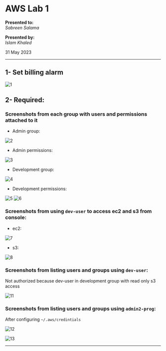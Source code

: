 # AWS Lab 1

**Presented to:**    
_Sabreen Salama_    

**Presented by:**   
_Islam Khaled_    

31 May 2023

-----------------------------------------
## 1- Set billing alarm

![1](https://github.com/eslamkhaled560/Sprints-Tasks/assets/54172897/52046294-404e-44bf-b913-cf35a886eb73)

## 2- Required:

### Screenshots from each group with users and permissions attached to it

- Admin group:

![2](https://github.com/eslamkhaled560/Sprints-Tasks/assets/54172897/55c605a3-1a01-47c8-82e8-4854e8461e97)

- Admin permissions:

![3](https://github.com/eslamkhaled560/Sprints-Tasks/assets/54172897/8cd5c5fd-fa0c-4fb8-a76d-178af0918409)

- Development group:

![4](https://github.com/eslamkhaled560/Sprints-Tasks/assets/54172897/f92604c7-0348-4214-ba27-b4a987cc3a85)

- Development permissions:

![5](https://github.com/eslamkhaled560/Sprints-Tasks/assets/54172897/a6c8b9e8-80b7-486a-81ee-36522be94412)
![6](https://github.com/eslamkhaled560/Sprints-Tasks/assets/54172897/eaeba31e-cac4-48e6-9fa2-5353f0aea722)

### Screenshots from using ```dev-user``` to access ec2 and s3 from console:

- ec2:

![7](https://github.com/eslamkhaled560/Sprints-Tasks/assets/54172897/a29fd305-72ae-4d04-80c3-c39e0e7e6e81)

- s3:

![8](https://github.com/eslamkhaled560/Sprints-Tasks/assets/54172897/09ab99af-dcde-4be0-b08c-4a3ce495960a)

### Screenshots from listing users and groups using ```dev-user```:

Not authorized because dev-user in development group with read only s3 access

![11](https://github.com/eslamkhaled560/Sprints-Tasks/assets/54172897/d4de8bd9-2d5d-4c4b-acb5-c6e0e09af0df)

### Screenshots from listing users and groups using ```admin2-prog```:

After configuring ```~/.aws/credintials```

![12](https://github.com/eslamkhaled560/Sprints-Tasks/assets/54172897/a980e7b6-8188-47cf-9000-cade395b2cb7)

![13](https://github.com/eslamkhaled560/Sprints-Tasks/assets/54172897/0d6005f1-8b9f-42b8-9495-f9667d422270)

--------------------------------------------------
